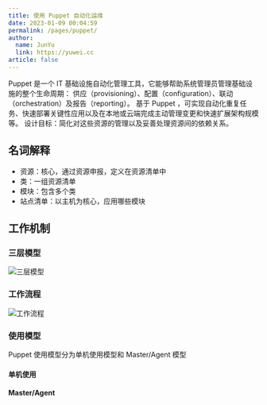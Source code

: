 ```yaml
---
title: 使用 Puppet 自动化运维
date: 2023-01-09 00:04:59
permalink: /pages/puppet/
author: 
  name: JunYu
  link: https://yuwei.cc
article: false
---
```

Puppet 是一个 IT 基础设施自动化管理工具，它能够帮助系统管理员管理基础设施的整个生命周期： 供应（provisioning）、配置（configuration）、联动（orchestration）及报告（reporting）。
基于 Puppet ，可实现自动化重复任务、快速部署关键性应用以及在本地或云端完成主动管理变更和快速扩展架构规模等。
设计目标：简化对这些资源的管理以及妥善处理资源间的依赖关系。
## 名词解释

- 资源：核心，通过资源申报，定义在资源清单中
- 类：一组资源清单
- 模块：包含多个类
- 站点清单：以主机为核心，应用哪些模块
## 工作机制
### 三层模型
![三层模型](https://f.pz.al/pzal/2023/01/29/a2b949fb0dac9.png "三层模型")
### 工作流程
![工作流程](https://f.pz.al/pzal/2023/01/29/62c45e310f50e.png "工作流程")
### 使用模型
Puppet 使用模型分为单机使用模型和 Master/Agent 模型
#### 单机使用
#### Master/Agent


